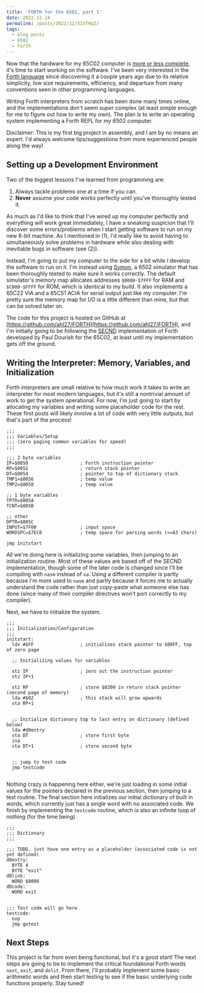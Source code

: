 ```yaml
---
title: 'FORTH for the 6502, part 1'
date: 2022-12-14
permalink: /posts/2022/12/SIXTHp2/
tags:
  - blog posts
  - 6502
  - Forth
---
```


Now that the hardware for my 65C02 computer is [more or less complete](https://www.ahl27.com/posts/2022/12/6502p2/), it's time to start working on the software. I've been very interested in the [Forth language](https://en.wikipedia.org/wiki/Forth_(programming_language)) since discovering it a couple years ago due to its relative simplicity, low size requirements, efficiency, and departure from many conventions seen in other programming languages. 

Writing Forth interpreters from scratch has been done many times online, and the implementations don't seem *super* complex (at least simple enough for me to figure out how to write my own). The plan is to write an operating system implementing a Forth REPL for my 6502 computer.

Disclaimer: This is my first big project in assembly, and I am by no means an expert. I'd always welcome tips/suggestions from more experienced people along the way!

Setting up a Development Environment
---------------

Two of the biggest lessons I've learned from programming are:

1. Always tackle problems one at a time if you can.
2. **Never** assume your code works perfectly until you've thoroughly tested it.

As much as I'd like to think that I've wired up my computer perfectly and everything will work great immediately, I have a sneaking suspicion that I'll discover some errors/problems when I start getting software to run on my new 8-bit machine. As I mentioned in (1), I'd really like to avoid having to simultaneously solve problems in hardware while also dealing with inevitable bugs in software (see (2)).

Instead, I'm going to put my computer to the side for a bit while I develop the software to run on it. I'm instead using [Symon](https://github.com/sethm/symon), a 6502 simulator that has been thoroughly tested to make sure it works correctly. The default simulator's memory map allocates addresses `$0000-$7FFF` for RAM and `$C000-$FFFF` for ROM, which is identical to my build. It also implements a 65C22 VIA and a 65C51 ACIA for serial output just like my computer. I'm pretty sure the memory map for I/O is a little different than mine, but that can be solved later on.

The code for this project is hosted on GitHub at [https://github.com/ahl27/FORTH](https://github.com/ahl27/FORTH), and I'm initially going to be following the [SECND](https://www.dourish.com/projects/secnd.html) implementation of Forth developed by Paul Dourish for the 65C02, at least until my implementation gets off the ground.

Writing the Interpreter: Memory, Variables, and Initialization
------------

Forth interpreters are small relative to how much work it takes to write an interpreter for most modern languages, but it's still a nontrivial amount of work to get the system operational. For now, I'm just going to start by allocating my variables and writing some placeholder code for the rest. These first posts will likely involve a lot of code with very little outputs, but that's part of the process!

```assembly
;;;
;;; Variables/Setup
;;; (zero paging common variables for speed)
;;;

;;; 2 byte variables
IP=$0050                   ; Forth instruction pointer
RP=$0052                   ; return stack pointer
DT=$0054                   ; pointer to top of dictionary stack
TMP1=$0056                 ; temp value
TMP2=$0058                 ; temp value

;; 1 byte variables
TPTR=$005A
TCNT=$005B

;; other
DPTR=$005C
INPUT=$7F00                ; input space
WORDSPC=$7EC0              ; temp space for parsing words (<=63 chars)

jmp initstart
```

All we're doing here is initializing some variables, then jumping to an initialization routine. Most of these values are based off of the SECND implementation, though some of the later code is changed since I'll be compiling with `nasm` instead of `xa`. Using a different compiler is partly because I'm more used to `nasm` and partly because it forces me to actually understand the code rather than just copy-paste what someone else has done (since many of their compiler directives won't port correctly to my compiler).

Next, we have to initialize the system.

```assembly
;;;
;;; Initialization/Configuration
;;;
initstart:
  ldx #$FF                 ; initializes stack pointer to $00FF, top of zero page
  
  ;; Initializing values for variables

  stz IP                   ; zero out the instruction pointer
  stz IP+1

  stz RP                   ; store $0200 in return stack pointer (second page of memory)
  lda #$02                 ; this stack will grow upwards
  sta RP+1


  ;; Initialize dictionary top to last entry on dictionary (defined below)
  lda #d0entry 
  sta DT                   ; store first byte
  ina
  sta DT+1                 ; store second byte


  ;; jump to test code
  jmp testcode


```

Nothing crazy is happening here either, we're just loading in some initial values for the pointers declared in the previous section, then jumping to a test routine. The final section here initializes our initial dictionary of built in words, which currently just has a single word with no associated code. We finish by implementing the `testcode` routine, which is also an infinite loop of nothing (for the time being).


```assembly
;;;
;;; Dictionary
;;;

;;; TODO, just have one entry as a placeholder (associated code is not yet defined)
d0entry:
  BYTE 4
  BYTE "exit"
d0link:
  WORD $0000
d0code:
  WORD exit


;;; Test code will go here
testcode:
  nop
  jmp gotest
```

Next Steps
----------

This project is far from even being functional, but it's a good start! The next steps are going to be to implement the critical foundational Forth words `next`, `exit`, and `dolit`. From there, I'll probably implement some basic arithmetic words and then start testing to see if the basic underlying code functions properly. Stay tuned!
